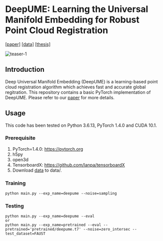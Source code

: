 # DeepUME: Learning the Universal Manifold Embedding for Robust Point Cloud Registration
<!--Created by Natalie Lang and Joseph M. Francos from Ben-Gurion University.-->
[[paper]](http://arxiv.org/abs/2112.09938)
[[data]](https://drive.google.com/drive/folders/1E6muJwx3WONbMJnFunywdmtTDofBZj_L?usp=sharing)
[[thesis]](https://github.com/langnatalie/DeepUME/files/6937954/DeepUME_thesis.pdf)

![teaser-1](https://user-images.githubusercontent.com/55830582/128337630-a6d48728-b933-4593-a7da-819e488298ad.png)

## Introduction
Deep Universal Manifold Embedding (DeepUME) is a learning-based point cloud registration algorithm which achieves fast and accurate global regitration. This repository contains a basic PyTorch implementation of DeepUME. Please refer to our [paper](http://arxiv.org/abs/2112.09938) for more details.

## Usage
This code has been tested on Python 3.6.13, PyTorch 1.4.0 and CUDA 10.1.

### Prerequisite
1. PyTorch=1.4.0: https://pytorch.org
2. h5py
3. open3d
4. TensorboardX: https://github.com/lanpa/tensorboardX
3. Download [data](https://drive.google.com/drive/folders/1E6muJwx3WONbMJnFunywdmtTDofBZj_L?usp=sharing) to data/.

### Training
```
python main.py --exp_name=deepume --noise=sampling
```

### Testing
```
python main.py --exp_name=deepume --eval 
or
python main.py --exp_name=pretrained --eval --pretrained='pretrained/deepume.t7' --noise=zero_intersec --test_dataset=FAUST
```
